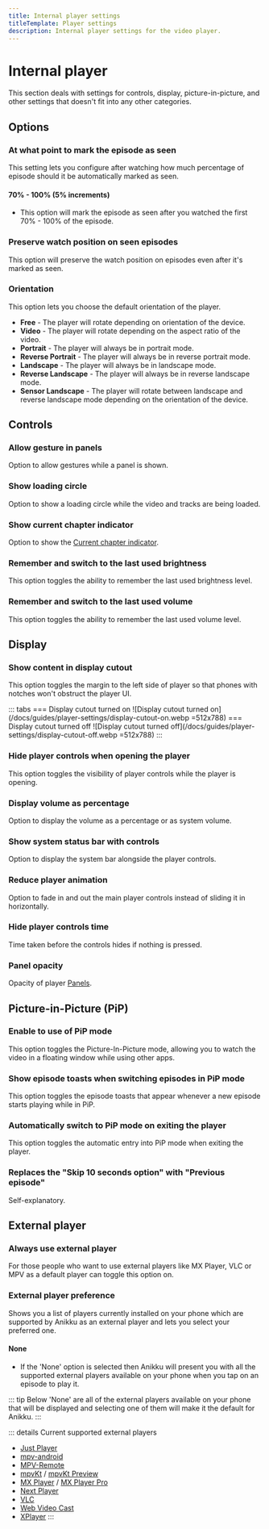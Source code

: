```yaml
---
title: Internal player settings
titleTemplate: Player settings
description: Internal player settings for the video player.
---
```


# Internal player

This section deals with settings for controls, display, picture-in-picture, and other settings that doesn't fit into any other categories.

## Options

### At what point to mark the episode as seen <Badge type="info" text="85%" />

This setting lets you configure after watching how much percentage of episode should it be automatically marked as seen.

#### 70% - 100% (5% increments)
- This option will mark the episode as seen after you watched the first 70% - 100% of the episode.

### Preserve watch position on seen episodes <Badge text="On" type="info" />
This option will preserve the watch position on episodes even after it's marked as seen.

### Orientation <Badge type="info" text="Sensor landscape" />

This option lets you choose the default orientation of the player.
- **Free** - The player will rotate depending on orientation of the device.
- **Video** - The player will rotate depending on the aspect ratio of the video.
- **Portrait** - The player will always be in portrait mode.
- **Reverse Portrait** - The player will always be in reverse portrait mode.
- **Landscape** - The player will always be in landscape mode.
- **Reverse Landscape** - The player will always be in reverse landscape mode.
- **Sensor Landscape** - The player will rotate between landscape and reverse landscape mode depending on the orientation of the device.

## Controls

### Allow gesture in panels <Badge text="Off" type="info" />

Option to allow gestures while a panel is shown.

### Show loading circle <Badge text="On" type="info" />

Option to show a loading circle while the video and tracks are being loaded.

### Show current chapter indicator <Badge text="On" type="info" />

Option to show the [Current chapter indicator](/docs/guides/video-player/#chapter).

### Remember and switch to the last used brightness <Badge text="Off" type="info" />

This option toggles the ability to remember the last used brightness level.

### Remember and switch to the last used volume <Badge text="Off" type="info" />

This option toggles the ability to remember the last used volume level.

## Display

### Show content in display cutout <Badge text="On" type="info" />
This option toggles the margin to the left side of player so that phones with notches won't obstruct the player UI.

::: tabs
=== Display cutout turned on
![Display cutout turned on](/docs/guides/player-settings/display-cutout-on.webp =512x788)
=== Display cutout turned off
![Display cutout turned off](/docs/guides/player-settings/display-cutout-off.webp =512x788)
:::

### Hide player controls when opening the player <Badge text="Off" type="info" />

This option toggles the visibility of player controls while the player is opening.

### Display volume as percentage <Badge text="On" type="info" />

Option to display the volume as a percentage or as system volume.

### Show system status bar with controls <Badge text="Off" type="info" />

Option to display the system bar alongside the player controls.

### Reduce player animation <Badge text="Off" type="info" />

Option to fade in and out the main player controls instead of sliding it in horizontally.

### Hide player controls time <Badge type="info" text="4000 ms" />

Time taken before the controls hides if nothing is pressed.

### Panel opacity <Badge type="info" text="60%" />

Opacity of player [Panels](/docs/guides/video-player/panels).

## Picture-in-Picture (PiP)

### Enable to use of PiP mode <Badge text="Off" type="info" />

This option toggles the Picture-In-Picture mode, allowing you to watch the video in a floating window while using other apps.

### Show episode toasts when switching episodes in PiP mode <Badge text="On" type="info" />

This option toggles the episode toasts that appear whenever a new episode starts playing while in PiP.

### Automatically switch to PiP mode on exiting the player <Badge text="Off" type="info" />

This option toggles the automatic entry into PiP mode when exiting the player.

### Replaces the "Skip 10 seconds option" with "Previous episode" <Badge text="Off" type="info" />

Self-explanatory.

## External player

### Always use external player <Badge text="Off" type="info" />
For those people who want to use external players like MX Player, VLC or MPV as a default player can toggle this option on.

### External player preference <Badge text="None" type="info" />
Shows you a list of players currently installed on your phone which are supported by Anikku as an external player and lets you select your preferred one.

#### None
- If the 'None' option is selected then Anikku will present you with all the supported external players available on your phone when you tap on an episode to play it.

::: tip
Below 'None' are all of the external players available on your phone that will be displayed and selecting one of them will make it the default for Anikku.
:::

<!-- markdownlint-disable MD004 -->
::: details Current supported external players
* [Just Player](https://play.google.com/store/apps/details?id=com.brouken.player)
* [mpv-android](https://play.google.com/store/apps/details?id=is.xyz.mpv)
* [MPV-Remote](https://github.com/husudosu/mpv-remote-app)
* [mpvKt](https://play.google.com/store/apps/details?id=live.mehiz.mpvkt) / [mpvKt Preview](https://github.com/abdallahmehiz/mpvKt)
* [MX Player](https://play.google.com/store/apps/details?id=com.mxtech.videoplayer.ad) / [MX Player Pro](https://play.google.com/store/apps/details?id=com.mxtech.videoplayer.pro)
* [Next Player](https://play.google.com/store/apps/details?id=dev.anilbeesetti.nextplayer)
* [VLC](https://play.google.com/store/apps/details?id=org.videolan.vlc)
* [Web Video Cast](https://play.google.com/store/apps/details?id=com.instantbits.cast.webvideo)
* [XPlayer](https://play.google.com/store/apps/details?id=video.player.videoplayer)
  :::
<!-- markdownlint-enable MD004 -->
